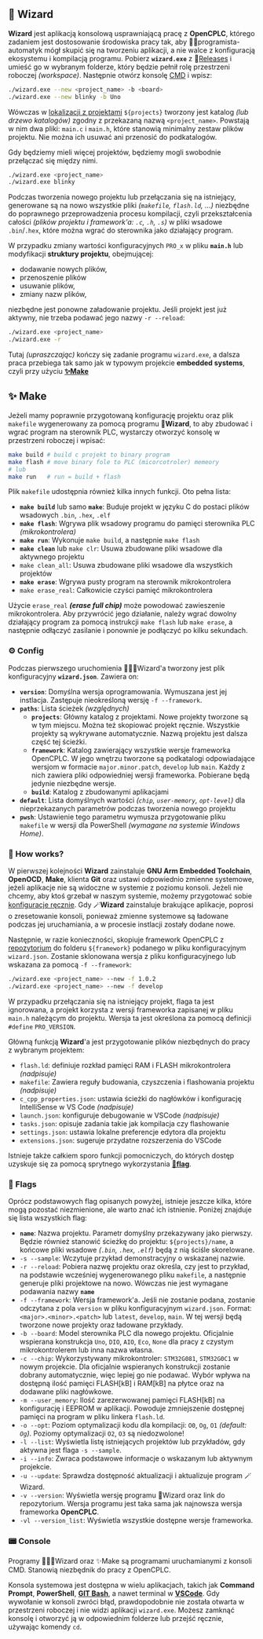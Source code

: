 ## 🔮 Wizard

**Wizard** jest aplikacją konsolową usprawniającą pracę z **OpenCPLC**, którego zadaniem jest dostosowanie środowiska pracy tak, aby 👨‍💻programista-automatyk mógł skupić się na tworzeniu aplikacji, a nie walce z konfiguracją ekosystemu i kompilacją programu. Pobierz **`wizard.exe`** z 🚀[Releases](https://github.com/OpenCPLC/Wizard/releases) i umieść go w wybranym folderze, który będzie pełnił rolę przestrzeni roboczej _(workspace)_. Następnie otwórz konsolę [CMD](#-console) i wpisz:

```bash
./wizard.exe --new <project_name> -b <board>
./wizard.exe --new blinky -b Uno
```

Wówczas w [lokalizacji z projektami](#️-config) `${projects}` tworzony jest katalog _(lub drzewo katalogów)_ zgodny z przekazaną nazwą `<project_name>`. Powstają w nim dwa pliki: `main.c` i `main.h`, które stanowią minimalny zestaw plików projektu. Nie można ich usuwać ani przenosić do podkatalogów.

Gdy będziemy mieli więcej projektów, będziemy mogli swobodnie przełączać się między nimi.

```bash
./wizard.exe <project_name>
./wizard.exe blinky
```

Podczas tworzenia nowego projektu lub przełączania się na istniejący, generowane są na nowo wszystkie pliki _(`makefile`, `flash.ld`, ...)_ niezbędne do poprawnego przeprowadzenia procesu kompilacji, czyli przekształcenia całości _(plików projektu i framework'a: `.c`, `.h`, `.s`)_ w pliki wsadowe `.bin`/`.hex`, które można wgrać do sterownika jako działający program.

W przypadku zmiany wartości konfiguracyjnych `PRO_x` w pliku **`main.h`** lub modyfikacji **struktury projektu**, obejmującej:

- dodawanie nowych plików,
- przenoszenie plików
- usuwanie plików,
- zmiany nazw plików,

niezbędne jest ponowne załadowanie projektu. Jeśli projekt jest już aktywny, nie trzeba podawać jego nazwy `-r --reload`:

```bash
./wizard.exe <project_name>
./wizard.exe -r
```

Tutaj _(upraszczając)_ kończy się zadanie programu `wizard.exe`, a dalsza praca przebiega tak samo jak w typowym projekcie **embedded systems**, czyli przy użyciu [**✨Make**](#-make)

## ✨ Make

Jeżeli mamy poprawnie przygotowaną konfigurację projektu oraz plik `makefile` wygenerowany za pomocą programu 🔮**Wizard**, to aby zbudować i wgrać program na sterownik PLC, wystarczy otworzyć konsolę w przestrzeni roboczej i wpisać:

```bash
make build # build c projekt to binary program
make flash # move binary fole to PLC (micorcotroler) memeory
# lub
make run   # run = build + flash
```

Plik `makefile` udostępnia również kilka innych funkcji. Oto pełna lista:

- **`make build`** lub samo **`make`**: Buduje projekt w języku C do postaci plików wsadowych `.bin`, `.hex`, `.elf`
- **`make flash`**: Wgrywa plik wsadowy programu do pamięci sterownika PLC _(mikrokontrolera)_
- **`make run`**: Wykonuje `make build`, a następnie `make flash`
- **`make clean`** lub `make clr`: Usuwa zbudowane pliki wsadowe dla aktywnego projektu
- `make clean_all`: Usuwa zbudowane pliki wsadowe dla wszystkich projektów
- **`make erase`**: Wgrywa pusty program na sterownik mikrokontrolera
- `make erase_real`: Całkowicie czyści pamięć mikrokontrolera

Użycie `erase_real` **_(erase full chip)_** może powodować zawieszenie mikrokontrolera. Aby przywrócić jego działanie, należy wgrać dowolny działający program za pomocą instrukcji `make flash` lub `make erase`, a następnie odłączyć zasilanie i ponownie je podłączyć po kilku sekundach.

### ⚙️ Config

Podczas pierwszego uruchomienia 🧙🏼‍♂️Wizard'a tworzony jest plik konfiguracyjny **`wizard.json`**. Zawiera on:

- **`version`**: Domyślna wersja oprogramowania. Wymuszana jest jej instlacja. Zastępuje nieokreśloną wersję `-f --framework`.
- **`paths`**: Lista ścieżek _(względnych)_
  - **`projects`**: Główny katalog z projektami. Nowe projekty tworzone są w tym miejscu. Można też skopiować projekt ręcznie. Wszystkie projekty są wykrywane automatycznie. Nazwą projektu jest dalsza część tej ścieżki.
  - **`framework`**: Katalog zawierający wszystkie wersje frameworka OpenCPLC. W jego wnętrzu tworzone są podkatalogi odpowiadające wersjom w formacie `major.minor.patch`, `develop` lub `main`. Każdy z nich zawiera pliki odpowiedniej wersji frameworka. Pobierane będą jedynie niezbędne wersje.
  - **`build`**: Katalog z zbudowanymi aplikacjami
- **`default`**: Lista domyślnych wartości _(`chip`, `user-memory`, `opt-level`)_ dla nieprzekazanych parametrów podczas tworzenia nowego projektu 
- **`pwsh`**: Ustawienie tego parametru wymusza przygotowanie pliku `makefile` w wersji dla PowerShell _(wymagane na systemie Windows Home)_.

### 🤔 How works?

W pierwszej kolejności **Wizard** zainstaluje **GNU Arm Embedded Toolchain**, **OpenOCD**, **Make**, klienta **Git** oraz ustawi odpowiednio zmienne systemowe, jeżeli aplikacje nie są widoczne w systemie z poziomu konsoli. Jeżeli nie chcemy, aby ktoś grzebał w naszym systemie, możemy przygotować sobie [konfiguracje ręcznie](readme-install.md). Gdy 🪄**Wizard** zainstaluje brakujące aplikacje, poprosi o zresetowanie konsoli, ponieważ zmienne systemowe są ładowane podczas jej uruchamiania, a w procesie instlacji zostały dodane nowe.

Następnie, w razie konieczności, skopiuje framework OpenCPLC z [repozytorium](https://github.com/OpenCPLC/Framework) do folderu `${framework}` podanego w pliku konfiguracyjnym `wizard.json`. Zostanie sklonowana wersja z pliku konfiguracyjnego lub wskazana za pomocą `-f --framework`:

```bash
./wizard.exe <project_name> --new -f 1.0.2
./wizard.exe <project_name> --new -f develop
```

W przypadku przełączania się na istniejący projekt, flaga ta jest ignorowana, a projekt korzysta z wersji frameworka zapisanej w pliku `main.h` należącym do projektu. Wersja ta jest określona za pomocą definicji `#define` `PRO_VERSION`.

Główną funkcją **Wizard**'a jest przygotowanie plików niezbędnych do pracy z wybranym projektem:

- `flash.ld`: definiuje rozkład pamięci RAM i FLASH mikrokontrolera _(nadpisuje)_
- `makefile`: Zawiera reguły budowania, czyszczenia i flashowania projektu _(nadpisuje)_
- `c_cpp_properties.json`: ustawia ścieżki do nagłówków i konfigurację IntelliSense w VS Code _(nadpisuje)_
- `launch.json`: konfiguruje debugowanie w VSCode _(nadpisuje)_
- `tasks.json`: opisuje zadania takie jak kompilacja czy flashowanie
- `settings.json`: ustawia lokalne preferencje edytora dla projektu
- `extensions.json`: sugeruje przydatne rozszerzenia do VSCode

Istnieje także całkiem sporo funkcji pomocniczych, do których dostęp uzyskuje się za pomocą sprytnego wykorzystania [**🚩flag**](#-flags).

### 🚩 Flags

Oprócz podstawowych flag opisanych powyżej, istnieje jeszcze kilka, które mogą pozostać niezmienione, ale warto znać ich istnienie. Poniżej znajduje się lista wszystkich flag:

- **`name`**: Nazwa projektu. Parametr domyślny przekazywany jako pierwszy. Będzie również stanowić ścieżkę do projektu: `${projects}/name`, a końcowe pliki wsadowe _(`.bin`, `.hex`, `.elf`)_ będą z nią ściśle skorelowane.
- `-s --sample`: Wczytuje przykład demonstracyjny o wskazanej nazwie. 
- `-r --reload`: Pobiera nazwę projektu oraz określa, czy jest to przykład, na podstawie wcześniej wygenerowanego pliku `makefile`, a następnie generuje pliki projektowe na nowo. Wówczas nie jest wymagane podawania nazwy **`name`**
- `-f --framework`: Wersja framework'a. Jeśli nie zostanie podana, zostanie odczytana z pola `version` w pliku konfiguracyjnym `wizard.json`. Format: `<major>.<minor>.<patch>` lub `latest`, `develop`, `main`. W tej wersji będą tworzone nowe projekty oraz ładowane przykłady.
- `-b --board`: Model sterownika PLC dla nowego projektu. Oficjalnie wspierana konstrukcja `Uno`, `DIO`, `AIO`, `Eco`, `None` dla pracy z czystym mikrokontrolerem lub inna nazwa własna.
- `-c --chip`: Wykorzystywany mikrokontroler: `STM32G081`, `STM32G0C1` w nowym projekcie. Dla oficjalnie wspieranych konstrukcji zostanie dobrany automatycznie, więc lepiej go nie podawać. Wybór wpływa na dostępną ilość pamięci FLASH[kB] i RAM[kB] na płytce oraz na dodawane pliki nagłówkowe.
- `-m --user_memory`: Ilość zarezerwowanej pamięci FLASH[kB] na konfigurację i EEPROM w aplikacji. Powoduje zmniejszenie dostępnej pamięci na program w pliku linkera `flash.ld`.
- `-o --opt`: Poziom optymalizacji kodu dla kompilacji: `O0`, `Og`, `O1` _(default: `Og`)_. Poziomy optymalizacji `O2`, `O3` są niedozwolone!
- `-l --list`: Wyświetla listę istniejących projektów lub przykładów, gdy aktywna jest flaga `-s --sample`.
- `-i --info`: Zwraca podstawowe informacje o wskazanym lub aktywnym projekcie.  
- `-u --update`: Sprawdza dostępność aktualizacji i aktualizuje program 🪄Wizard.  
- `-v --version`: Wyświetla wersję programu 🔮Wizard oraz link do repozytorium. Wersja programu jest taka sama jak najnowsza wersja frameworka **OpenCPLC**.  
- `-vl --version_list`: Wyświetla wszystkie dostępne wersje frameworka.

### 📟 Console

Programy 🧙🏼‍♂️Wizard oraz ✨Make są programami uruchamianymi z konsoli CMD. Stanowią niezbędnik do pracy z OpenCPLC.

Konsola systemowa jest dostępna w wielu aplikacjach, takich jak **Command Prompt**, **PowerShell**, [**GIT Bash**](https://git-scm.com/downloads), a nawet terminal w [**VSCode**](https://code.visualstudio.com/). Gdy wywołanie w konsoli zwróci błąd, prawdopodobnie nie została otwarta w przestrzeni roboczej i nie widzi aplikacji `wizard.exe`. Możesz zamknąć konsolę i otworzyć ją w odpowiednim folderze lub przejść ręcznie, używając komendy `cd`.